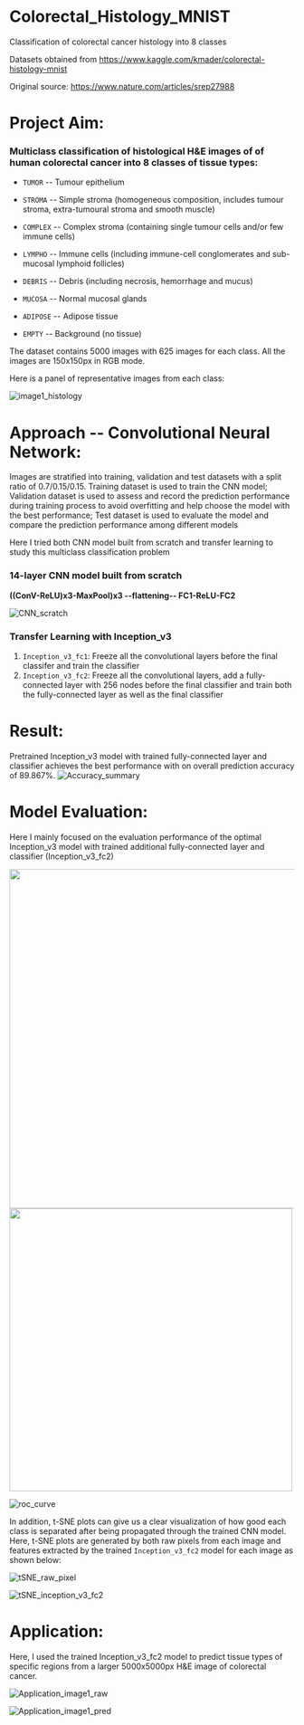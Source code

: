 # Colorectal_Histology_MNIST
Classification of colorectal cancer histology into 8 classes

Datasets obtained from https://www.kaggle.com/kmader/colorectal-histology-mnist

Original source: https://www.nature.com/articles/srep27988
# Project Aim:
### Multiclass classification of histological H&E images of of human colorectal cancer into 8 classes of tissue types:
  * `TUMOR` -- Tumour epithelium
  
  * `STROMA` -- Simple stroma (homogeneous composition, includes tumour stroma, extra-tumoural stroma and smooth muscle)
  
  * `COMPLEX` -- Complex stroma (containing single tumour cells and/or few immune cells)
  
  * `LYMPHO` -- Immune cells (including immune-cell conglomerates and sub-mucosal lymphoid follicles)
  
  * `DEBRIS` -- Debris (including necrosis, hemorrhage and mucus)
  
  * `MUCOSA` -- Normal mucosal glands
  
  * `ADIPOSE` -- Adipose tissue
  
  * `EMPTY` -- Background (no tissue)
  
  The dataset contains 5000 images with 625 images for each class. All the images are 150x150px in RGB mode.
  
  Here is a panel of representative images from each class:
  
  ![image1_histology](https://github.com/xiey1/Colorectal_Histology_MNIST/blob/master/images/Histology_8classes.png)

# Approach -- Convolutional Neural Network:
Images are stratified into training, validation and test datasets with a split ratio of 0.7/0.15/0.15.
Training dataset is used to train the CNN model;
Validation dataset is used to assess and record the prediction performance during training process to avoid overfitting and help choose the model with the best performance;
Test dataset is used to evaluate the model and compare the prediction performance among different models

Here I tried both CNN model built from scratch and transfer learning to study this multiclass classification problem

### 14-layer CNN model built from scratch
**((ConV-ReLU)x3-MaxPool)x3 --flattening-- FC1-ReLU-FC2**

![CNN_scratch](https://github.com/xiey1/Colorectal_Histology_MNIST/blob/master/images/Image1_CNN.png)

### Transfer Learning with Inception_v3
1. `Inception_v3_fc1`: Freeze all the convolutional layers before the final classifer and train the classifier
2. `Inception_v3_fc2`: Freeze all the convolutional layers, add a fully-connected layer with 256 nodes before the final classifier and train both the fully-connected layer as well as the final classifier

# Result:
Pretrained Inception_v3 model with trained fully-connected layer and classifier achieves the best performance with on overall prediction accuracy of 89.867%. 
  ![Accuracy_summary](https://github.com/xiey1/Colorectal_Histology_MNIST/blob/master/images/Accuracy_summary.png)

# Model Evaluation:
Here I mainly focused on the evaluation performance of the optimal Inception_v3 model with trained additional fully-connected layer and classifier (Inception_v3_fc2)


<img src='https://github.com/xiey1/Colorectal_Histology_MNIST/blob/master/images/Accuracy_inception_fc2.png' width=600px>

<img src='https://github.com/xiey1/Colorectal_Histology_MNIST/blob/master/images/Confusion_matrix.png' width=500px>

![roc_curve](https://github.com/xiey1/Colorectal_Histology_MNIST/blob/master/images/ROC_curve.png)

In addition, t-SNE plots can give us a clear visualization of how good each class is separated after being propagated through the trained CNN model. Here, t-SNE plots are generated by both raw pixels from each image and features extracted by the trained `Inception_v3_fc2` model for each image as shown below:

![tSNE_raw_pixel](https://github.com/xiey1/Colorectal_Histology_MNIST/blob/master/images/t-SNE_raw_pixels.png)

![tSNE_inception_v3_fc2](https://github.com/xiey1/Colorectal_Histology_MNIST/blob/master/images/t-SNE_feature_extraction.png)

# Application:
Here, I used the trained Inception_v3_fc2 model to predict tissue types of specific regions from a larger 5000x5000px H&E image of colorectal cancer. 

![Application_image1_raw](https://github.com/xiey1/Colorectal_Histology_MNIST/blob/master/images/Application_1_raw.png)

![Application_image1_pred](https://github.com/xiey1/Colorectal_Histology_MNIST/blob/master/images/Application_1_pred.png)
